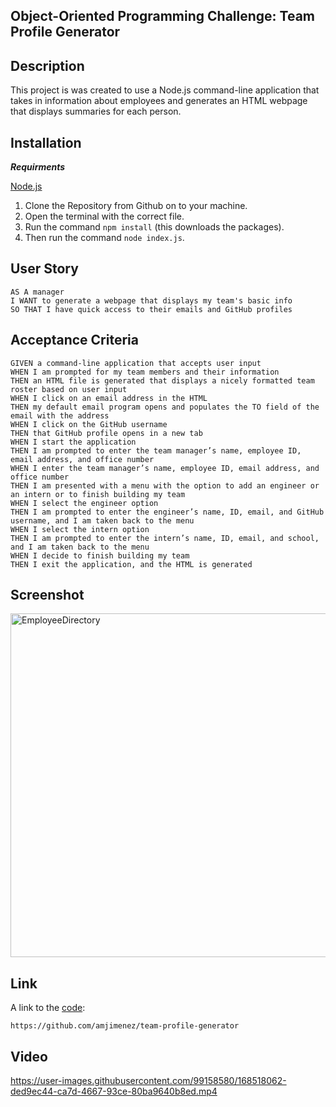 ## Object-Oriented Programming Challenge: Team Profile Generator

## Description
This project is was created to use a Node.js command-line application that takes in information about employees and generates an HTML webpage that displays summaries for each person.

## Installation
***Requirments***

[Node.js](https://nodejs.org/en/)

1. Clone the Repository from Github on to your machine.
2. Open the terminal with the correct file.
3. Run the command ```npm install``` (this downloads the packages).
4. Then run the command ```node index.js```.

## User Story
```
AS A manager
I WANT to generate a webpage that displays my team's basic info
SO THAT I have quick access to their emails and GitHub profiles
```

## Acceptance Criteria
```
GIVEN a command-line application that accepts user input
WHEN I am prompted for my team members and their information
THEN an HTML file is generated that displays a nicely formatted team roster based on user input
WHEN I click on an email address in the HTML
THEN my default email program opens and populates the TO field of the email with the address
WHEN I click on the GitHub username
THEN that GitHub profile opens in a new tab
WHEN I start the application
THEN I am prompted to enter the team manager’s name, employee ID, email address, and office number
WHEN I enter the team manager’s name, employee ID, email address, and office number
THEN I am presented with a menu with the option to add an engineer or an intern or to finish building my team
WHEN I select the engineer option
THEN I am prompted to enter the engineer’s name, ID, email, and GitHub username, and I am taken back to the menu
WHEN I select the intern option
THEN I am prompted to enter the intern’s name, ID, email, and school, and I am taken back to the menu
WHEN I decide to finish building my team
THEN I exit the application, and the HTML is generated
```

## Screenshot
<img width="550" alt="EmployeeDirectory" src="https://user-images.githubusercontent.com/99158580/168517924-ec36274f-61cb-450d-8304-b0158cac6491.png">

## Link
A link to the [code](https://github.com/amjimenez/team-profile-generator):
```
https://github.com/amjimenez/team-profile-generator
```
## Video
https://user-images.githubusercontent.com/99158580/168518062-ded9ec44-ca7d-4667-93ce-80ba9640b8ed.mp4
